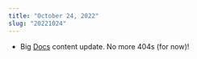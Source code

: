 ```yaml
---
title: "October 24, 2022"
slug: "20221024"
---
```


- Big [Docs](/docs) content update. No more 404s (for now)!